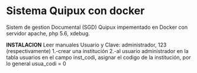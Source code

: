 
# Sistema Quipux con  docker 
Sistem de gestion Documental (SGD) Quipux impementado 
en Docker con servidor apache, php 5.6, xdebug. 
  
 **INSTALACION**
 Leer manuales
 Usuario y Clave: administrador, 123 (respectivamente)
 1.-crear una institución
 2.-al usuario administrador en la tabla usuarios en el campo inst_codi, asignar el codigo de la 
 institución, por lo general usua_codi = 0
 